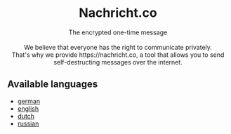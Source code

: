 <h1 align="center">Nachricht.co</h1>
<p align="center">
  The encrypted one-time message
  <br/><br/>
  We believe that everyone has the right to communicate privately.<br/>
  That's why we provide https://nachricht.co, a tool that allows you to send self-destructing messages over the internet.
</p>


## Available languages
* [german](https://nachricht.co/lang/de)
* [english](https://nachricht.co/lang/en)
* [dutch](https://nachricht.co/lang/nl)
* [russian](https://nachricht.co/lang/ru)
